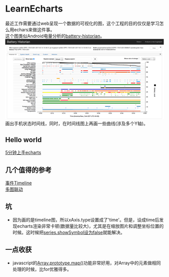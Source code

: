 # LearnEcharts
最近工作需要通过web呈现一个数据的可视化的图，这个工程的目的仅仅是学习怎么用echars来做这件事。  
这个图类似Android电量分析的[battery-historian](https://github.com/google/battery-historian)。  
![battery-historian](./res/battery_timeline.png)  
画出手机状态时间线，同时，在时间线图上再画一些曲线(涉及多个Y轴)。  

## Hello world  
[5分钟上手echarts](http://echarts.baidu.com/tutorial.html#5%20%E5%88%86%E9%92%9F%E4%B8%8A%E6%89%8B%20ECharts)  

## 几个值得的参考  
[事件Timeline](http://echarts.baidu.com/examples/editor.html?c=custom-profile)  
[多图联动](http://echarts.baidu.com/echarts2/doc/example/mix8.html)

## 坑  
- 因为画的是timeline图，所以xAxis.type设置成了'time'。但是，设成time后发现echarts渲染非常卡顿(数据量比较大)，尤其是在缩放图片和调整坐标位置的时候。这时候把[series.showSymbol设为false](https://lonhon.top/2018/05/08/ECharts-UI-lags-when-xAxis-type-is-time/)就能解决。  

## 一点收获  
- javascript的[Array.prototype.map()](https://developer.mozilla.org/en-US/docs/Web/JavaScript/Reference/Global_Objects/Array/map)功能非常好用，对Array中的元素做相同处理的时候，比for优雅得多。  